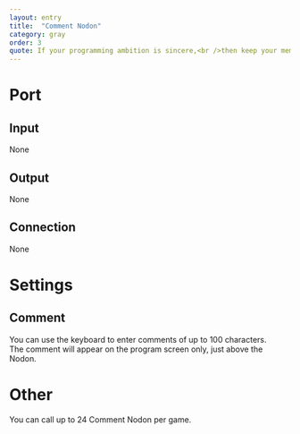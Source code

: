 ```yaml
---
layout: entry
title:  "Comment Nodon"
category: gray
order: 3
quote: If your programming ambition is sincere,<br />then keep your memos clean and clear.
---
```

<h1>Port</h1>
<h2>Input</h2>
<p>None</p>
<h2>Output</h2>
<p>None</p>
<h2>Connection</h2>
<p>None</p>
<h1>Settings</h1>
<h2>Comment</h2>
<p>You can use the keyboard to enter comments of up to 100 characters.<br />The comment will appear on the program screen only, just above the Nodon.</p>
<h1>Other</h1>
<p>You can call up to 24 Comment Nodon per game.</p>